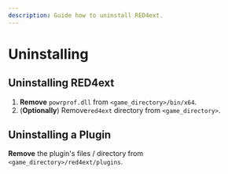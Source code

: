 ```yaml
---
description: Guide how to uninstall RED4ext.
---
```


# Uninstalling

## Uninstalling RED4ext

1. **Remove** `powrprof.dll` from `<game_directory>/bin/x64`.
2. (**Optionally**) Remove`red4ext` directory from `<game_directory>`.

## **Uninstalling a Plugin**

**Remove** the plugin's files / directory from `<game_directory>/red4ext/plugins`.
